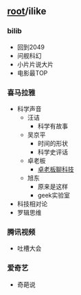 ## [root](../README.md)/ilike
### bilib
* 回到2049
* 问舰科幻
* 小片片说大片
* 电影最TOP

### 喜马拉雅
* 科学声音
  * 汪诘
    * 科学有故事
  * 吴京平
    * 时间的形状
    * 科学史评话
  * 卓老板
    * [卓老板聊科技](other/bosszhuo.md)
  * 旭东
    * 原来是这样
    * geek实验室
* 科技相对论
* 罗辑思维

### 腾讯视频
* 吐槽大会

### 爱奇艺
* 奇葩说